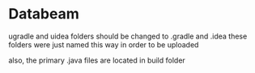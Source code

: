 # Databeam
ugradle and uidea folders should be changed to .gradle and .idea
these folders were just named this way in order to be uploaded

also, the primary .java files are located in build folder
